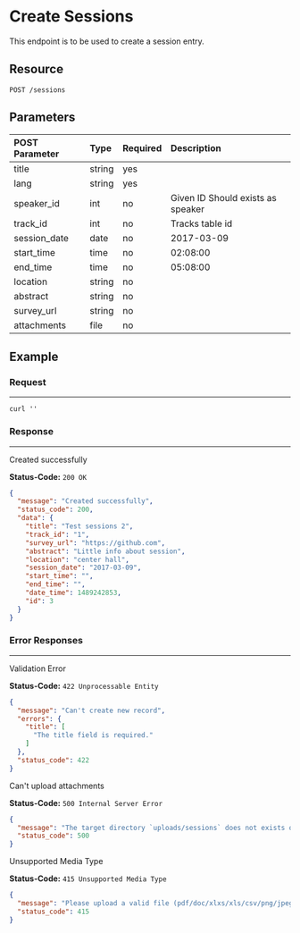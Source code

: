 # Create Sessions

This endpoint is to be used to create a session entry.

## Resource

```
POST /sessions
```

## Parameters

POST Parameter | Type   | Required | Description
:------------ | :----- | :------- | :----------
title         | string | yes      |
lang         | string | yes      |
speaker_id    | int    | no      | Given ID Should exists as speaker
track_id      | int    | no       | Tracks table id
session_date  | date   | no       | 2017-03-09
start_time    | time   | no       | 02:08:00
end_time      | time   | no       | 05:08:00
location      | string | no       |
abstract      | string | no       |
survey_url    | string | no       |
attachments   | file   | no       |

## Example

### Request

--------------------------------------------------------------------------------

```curl
curl ''
```

### Response

--------------------------------------------------------------------------------
Created successfully

**Status-Code:** `200 OK`

```json
{
  "message": "Created successfully",
  "status_code": 200,
  "data": {
    "title": "Test sessions 2",
    "track_id": "1",
    "survey_url": "https://github.com",
    "abstract": "Little info about session",
    "location": "center hall",
    "session_date": "2017-03-09",
    "start_time": "",
    "end_time": "",
    "date_time": 1489242853,
    "id": 3
  }
}
```

### Error Responses

--------------------------------------------------------------------------------
Validation Error

**Status-Code:** `422 Unprocessable Entity`

```json
{
  "message": "Can't create new record",
  "errors": {
    "title": [
      "The title field is required."
    ]
  },
  "status_code": 422
}
```

Can't upload attachments

**Status-Code:** `500 Internal Server Error`

```json
{
  "message": "The target directory `uploads/sessions` does not exists or is not writable",
  "status_code": 500
}
```

Unsupported Media Type

**Status-Code:** `415 Unsupported Media Type`

```json
{
  "message": "Please upload a valid file (pdf/doc/xlxs/xls/csv/png/jpeg/gif)",
  "status_code": 415
}
```
